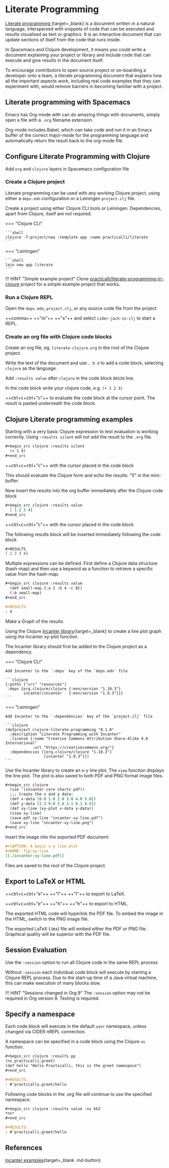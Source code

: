 # Literate Programming

[Literate programming ](https://en.wikipedia.org/wiki/Literate_programming){target=_blank} is a document written in a natural language, interspersed with snippets of code that can be executed and results visualised as text or graphics.  It is an interactive document that can update sections of itself from the code that runs inside.

In Spacemacs and Clojure development, it means you could write a document explaining your project or library and include code that can execute and give results in the document itself.

To encourage contributors to open source project or on-boarding a developer onto a team, a literate programming document that explains how all the important aspects work, including real code examples that they can experiment with, would remove barriers in becoming familiar with a project.


## Literate programming with Spacemacs

Emacs has Org-mode with can do amazing things with documents, simply open a file with a `.org` filename extension.

Org-mode includes Babel, which can take code and run it in an Emacs buffer of the correct major-mode for the programming language and automatically return the result back to the org-mode file.


## Configure Literate Programming with Clojure

Add `org` and `clojure` layers in Spacemacs configuration file


### Create a Clojure project

Literate programming can be used with any working Clojure project, using either a `deps.edn` configuration or a Leiningen `project.clj` file.

Create a project using either Clojure CLI tools or Leiningen.  Dependencies, apart from Clojure, itself are not required.

=== "Clojure CLI"

    ```shell
    clojure -T:project/new :template app :name practicalli/literate
    ```

=== "Leiningen"

    ```shell
    lein new app literate
    ```

!!! HINT "Simple example project"
    Clone [practicalli/literate-programming-in-clojure](https://github.com/practicalli/literate-programming-in-clojure) project for a simple example project that works.


### Run a Clojure REPL

Open the `deps.edn`, `project.clj`, or any source code file from the project.

++comma++ ++"m"++ ++"s"++ and select `cider-jack-in-clj` to start a REPL.


### Create an org file with Clojure code blocks

Create an org file, eg. `literate-clojure.org` in the root of the Clojure project.

Write the text of the document and use `, b d` to add a code block, selecting `clojure` as the language.

Add `:results value` after `clojure` in the code block `BEGIN` line.

In the code block write your clojure code, e.g. `(+ 1 2 3)`

++ctrl+c+ctrl+"c"++ to evaluate the code block at the cursor point. The result is pasted underneath the code block.


## Clojure Literate programming examples

Starting with a very basic Clojure expression to test evaluation is working correctly.  Using `:results silent` will not add the result to the `.org` file.

```org
#+begin_src clojure :results silent
  (+ 1 4)
#+end_src
```

++ctrl+c+ctrl+"c"++ with the cursor placed in the code block

This should evaluate the Clojure form and echo the results: "5" in the mini-buffer.

Now insert the results into the org buffer immediately after the Clojure code block

```org
#+begin_src clojure :results value
  [ 1 2 3 4]
#+end_src
```

++ctrl+c+ctrl+"c"++ with the cursor placed in the code block

The following results block will be inserted immediately following the code block

```org
#+RESULTS
[ 1 2 3 4]
```

Multiple expressions can be defined.  First define a Clojure data structure (hash-map) and then use a keyword as a function to retrieve a specific value from the hash-map.

```org
#+begin_src clojure :results value
  (def small-map {:a 2 :b 4 :c 8})
  (:b small-map)
#+end_src

#+RESULTS:
: 4
```

Make a Graph of the results

Using the Clojure [Incanter library](https://github.com/incanter/incanter){target=_blank} to create a line plot graph using the Incanter xy-plot function.

The Incanter library should first be added to the Clojure project as a dependency.

=== "Clojure CLI"

    Add Incanter to the `:deps` key of the `deps.edn` file

    ```clojure
    {:paths ["src" "resources"]
     :deps {org.clojure/clojure {:mvn/version "1.10.3"}
            incanter/incanter   {:mvn/version "1.9.3"}}}
    ```

=== "Leiningen"

    Add Incanter to the `:dependencies` key of the `project.clj` file

    ```clojure
    (defproject clojure-literate-programming "0.1.0"
      :description "Literate Programming with Incanter"
      :license {:name "Creative Commons Attribution Share-Alike 4.0 International"
                :url "https://creativecommons.org/"}
      :dependencies [[org.clojure/clojure "1.10.3"]
                     [incanter "1.9.3"]])
    ```


Use the Incanter library to create an x-y line plot. The `view` function displays the line plot. The plot is also saved to both PDF and PNG format image files.

```org
#+begin_src clojure
  (use '(incanter core charts pdf))
  ;;; Create the x and y data:
  (def x-data [0.0 1.0 2.0 3.0 4.0 5.0])
  (def y-data [2.3 9.0 2.6 3.1 8.1 4.5])
  (def xy-line (xy-plot x-data y-data))
  (view xy-line)
  (save-pdf xy-line "incanter-xy-line.pdf")
  (save xy-line "incanter-xy-line.png")
#+end_src
```

Insert the image into the exported PDF document:

```org
#+CAPTION: A basic x-y line plot
#+NAME: fig:xy-line
[[./incanter-xy-line.pdf]]
```

Files are saved to the root of the Clojure project.


## Export to LaTeX or HTML

++ctrl+c+ctrl+"e"++ ++"l"++ ++"l"++ to export to LaTeX.

 ++ctrl+c+ctrl+"e"++ ++"h"++ ++"h"++ to export to HTML.

The exported HTML code will hyperlink the PDF file. To embed the image in the HTML, switch to the PNG image file.

The exported LaTeX (.tex) file will embed either the PDF or PNG file. Graphical quality will be superior with the PDF file.


## Session Evaluation

Use the `:session` option to run all Clojure code in the same REPL process

Without `:session` each individual code block will execute by starting a Clojure REPL process. Due to the start-up time of a Java virtual machine, this can make execution of many blocks slow.

!!! HINT "Sessions changed in Org 9"
    The `:session` option may not be required in Org version 9.  Testing is required.


## Specify a namespace

Each code block will execute in the default `user` namespace, unless changed via CIDER nREPL connection.

A namespace can be specified in a code block using the Clojure `ns` function.

```org
#+begin_src clojure :results pp
(ns practicalli.greet)
(def hello "Hello Practicalli, this is the greet namespace")
#+end_src

#+RESULTS:
: #'practically.greet/hello
```

Following code blocks in the .org file will continue to use the specified namespace.

```org
#+begin_src clojure :results value :ns kk2
*ns*
#+end_src

#+RESULTS:
: #'practicalli.greet/hello
```

## References

[Incanter examples](https://github.com/incanter/incanter#usage){target=_blank .md-button}
